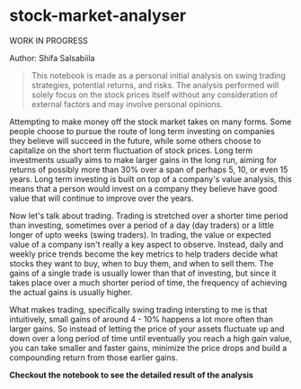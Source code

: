 # stock-market-analyser

WORK IN PROGRESS

Author: Shifa Salsabiila

> This notebook is made as a personal initial analysis on swing trading strategies, potential returns, and risks. The analysis performed will solely focus on the stock prices itself without any consideration of external factors and may involve personal opinions.

Attempting to make money off the stock market takes on many forms. Some people choose to pursue the route of long term investing on companies they believe will succeed in the future, while some others choose to capitalize on the short term fluctuation of stock prices. Long term investments usually aims to make larger gains in the long run, aiming for returns of possibly more than 30% over a span of perhaps 5, 10, or even 15 years. Long term investing is built on top of a company's value analysis, this means that a person would invest on a company they believe have good value that will continue to improve over the years.

Now let's talk about trading. Trading is stretched over a shorter time period than investing, sometimes over a period of a day (day traders) or a little longer of upto weeks (swing traders). In trading, the value or expected value of a company isn't really a key aspect to observe. Instead, daily and weekly price trends become the key metrics to help traders decide what stocks they want to buy, when to buy them, and when to sell them. The gains of a single trade is usually lower than that of investing, but since it takes place over a much shorter period of time, the frequency of achieving the actual gains is usually higher.

What makes trading, specifically swing trading intersting to me is that intuitively, small gains of around 4 - 10% happens a lot more often than larger gains. So instead of letting the price of your assets fluctuate up and down over a long period of time until eventually you reach a high gain value, you can take smaller and faster gains, minimize the price drops and build a compounding return from those earlier gains.

**Checkout the notebook to see the detailed result of the analysis**
